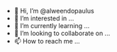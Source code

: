 - 👋 Hi, I’m @alweendopaulus
- 👀 I’m interested in ...
- 🌱 I’m currently learning ...
- 💞️ I’m looking to collaborate on ...
- 📫 How to reach me ...

<!---
alweendopaulus/alweendopaulus is a ✨ special ✨ repository because its `README.md` (this file) appears on your GitHub profile.
You can click the Preview link to take a look at your changes.
--->
